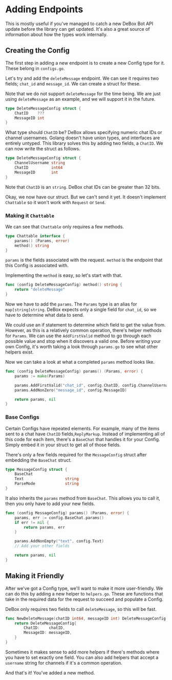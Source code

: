 # Adding Endpoints

This is mostly useful if you've managed to catch a new DeBox Bot API update
before the library can get updated. It's also a great source of information
about how the types work internally.

## Creating the Config

The first step in adding a new endpoint is to create a new Config type for it.
These belong in `configs.go`.

Let's try and add the `deleteMessage` endpoint. We can see it requires two
fields; `chat_id` and `message_id`. We can create a struct for these.

Note that we do not support `deleteMessage` for the time being. We are just using `deleteMessage` as an example, and we will support it in the future.

```go
type DeleteMessageConfig struct {
	ChatID    ???
	MessageID int
}
```

What type should `ChatID` be? DeBox allows specifying numeric chat IDs or
channel usernames. Golang doesn't have union types, and interfaces are entirely
untyped. This library solves this by adding two fields, a `ChatID`. We can now write the struct as follows.

```go
type DeleteMessageConfig struct {
	ChannelUsername string
	ChatID          int64
	MessageID       int
}
```

Note that `ChatID` is an `string`. DeBox chat IDs can be greater than 32 bits.

Okay, we now have our struct. But we can't send it yet. It doesn't implement
`Chattable` so it won't work with `Request` or `Send`.

### Making it `Chattable`

We can see that `Chattable` only requires a few methods.

```go
type Chattable interface {
	params() (Params, error)
	method() string
}
```

`params` is the fields associated with the request. `method` is the endpoint
that this Config is associated with.

Implementing the `method` is easy, so let's start with that.

```go
func (config DeleteMessageConfig) method() string {
	return "deleteMessage"
}
```

Now we have to add the `params`. The `Params` type is an alias for
`map[string]string`. DeBox expects only a single field for `chat_id`, so we
have to determine what data to send.

We could use an if statement to determine which field to get the value from.
However, as this is a relatively common operation, there's helper methods for
`Params`. We can use the `AddFirstValid` method to go through each possible
value and stop when it discovers a valid one. Before writing your own Config,
it's worth taking a look through `params.go` to see what other helpers exist.

Now we can take a look at what a completed `params` method looks like.

```go
func (config DeleteMessageConfig) params() (Params, error) {
	params := make(Params)

	params.AddFirstValid("chat_id", config.ChatID, config.ChannelUsername)
	params.AddNonZero("message_id", config.MessageID)

	return params, nil
}
```


### Base Configs

Certain Configs have repeated elements. For example, many of the items sent to a
chat have `ChatID` fields,`ReplyMarkup`. Instead of implementing all of this
code for each item, there's a `BaseChat` that handles it for your Config.
Simply embed it in your struct to get all of those fields.

There's only a few fields required for the `MessageConfig` struct after
embedding the `BaseChat` struct.

```go
type MessageConfig struct {
	BaseChat
	Text                  string
	ParseMode             string
}
```

It also inherits the `params` method from `BaseChat`. This allows you to call
it, then you only have to add your new fields.

```go
func (config MessageConfig) params() (Params, error) {
	params, err := config.BaseChat.params()
	if err != nil {
		return params, err
	}

	params.AddNonEmpty("text", config.Text)
	// Add your other fields

	return params, nil
}
```

## Making it Friendly

After we've got a Config type, we'll want to make it more user-friendly. We can
do this by adding a new helper to `helpers.go`. These are functions that take
in the required data for the request to succeed and populate a Config.

DeBox only requires two fields to call `deleteMessage`, so this will be fast.

```go
func NewDeleteMessage(chatID int64, messageID int) DeleteMessageConfig {
	return DeleteMessageConfig{
		ChatID:    chatID,
		MessageID: messageID,
	}
}
```

Sometimes it makes sense to add more helpers if there's methods where you have
to set exactly one field. You can also add helpers that accept a `username`
string for channels if it's a common operation.

And that's it! You've added a new method.
